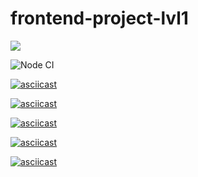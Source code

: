 # frontend-project-lvl1
<a href="https://codeclimate.com/github/ArtemChizhevskikh/frontend-project-lvl1/maintainability"><img src="https://api.codeclimate.com/v1/badges/4193bb42b10417d5a457/maintainability" /></a>

![Node CI](https://github.com/ArtemChizhevskikh/frontend-project-lvl1/workflows/Node%20CI/badge.svg)

[![asciicast](https://asciinema.org/a/G9bYQQRRETjawRcFyMW8TyCaP.svg)](https://asciinema.org/a/G9bYQQRRETjawRcFyMW8TyCaP)

[![asciicast](https://asciinema.org/a/hR8D3LVpK9fQ1noqmYW4rkRvt.svg)](https://asciinema.org/a/hR8D3LVpK9fQ1noqmYW4rkRvt)

[![asciicast](https://asciinema.org/a/GxdHiO9brTnC7wkVPh5tASLKk.svg)](https://asciinema.org/a/GxdHiO9brTnC7wkVPh5tASLKk)

[![asciicast](https://asciinema.org/a/fhOizoq9s6FsCzeX62xTBxMnA.svg)](https://asciinema.org/a/fhOizoq9s6FsCzeX62xTBxMnA)

[![asciicast](https://asciinema.org/a/9wCqr9oOlmGQMCQsvOibFJiDn.svg)](https://asciinema.org/a/9wCqr9oOlmGQMCQsvOibFJiDn)
